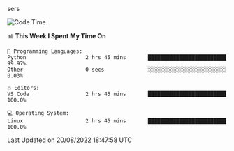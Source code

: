 sers
<!--START_SECTION:waka-->
![Code Time](http://img.shields.io/badge/Code%20Time-92%20hrs%2030%20mins-blue)

📊 **This Week I Spent My Time On** 

```text
💬 Programming Languages: 
Python                   2 hrs 45 mins       █████████████████████████   99.97% 
Other                    0 secs              ░░░░░░░░░░░░░░░░░░░░░░░░░   0.03%

🔥 Editors: 
VS Code                  2 hrs 45 mins       █████████████████████████   100.0%

💻 Operating System: 
Linux                    2 hrs 45 mins       █████████████████████████   100.0%

```


 Last Updated on 20/08/2022 18:47:58 UTC
<!--END_SECTION:waka-->
